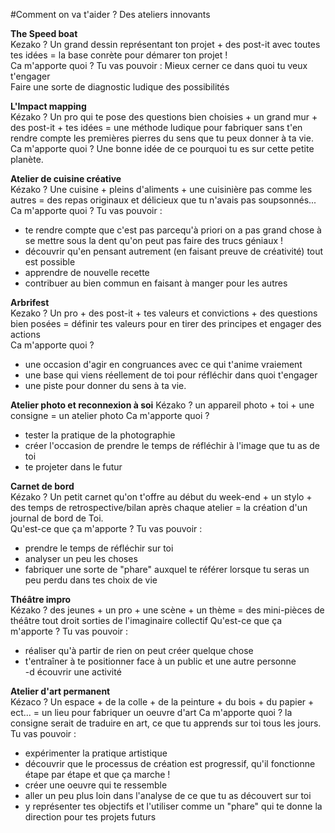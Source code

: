 #Comment on va t'aider ? Des ateliers innovants

**The Speed boat**  
Kezako ? Un grand dessin représentant ton projet + des post-it avec toutes tes idées = la base conrète pour démarer ton projet !  
Ca m'apporte quoi ? Tu vas pouvoir : 
Mieux cerner ce dans quoi tu veux t'engager  
Faire une sorte de diagnostic ludique des possibilités  

**L'Impact mapping**  
Kézako ? Un pro qui te pose des questions bien choisies + un grand mur + des post-it + tes idées = une méthode ludique pour fabriquer sans t'en rendre compte les premières pierres du sens que tu peux donner à ta vie.  
Ca m'apporte quoi ? Une bonne idée de ce pourquoi tu es sur cette petite planète.  

**Atelier de cuisine créative**  
Kézako ? Une cuisine + pleins d'aliments + une cuisinière pas comme les autres = des repas originaux et délicieux que tu n'avais pas soupsonnés...  
Ca m'apporte quoi ? Tu vas pouvoir :  
- te rendre compte que c'est pas parcequ'à priori on a pas grand chose à se mettre sous la dent qu'on peut pas faire des trucs géniaux !   
- découvrir qu'en pensant autrement (en faisant preuve de créativité) tout est possible  
- apprendre de nouvelle recette  
- contribuer au bien commun en faisant à manger pour les autres  

**Arbrifest**  
Kezako ? Un pro + des post-it + tes valeurs et convictions + des questions bien posées = définir tes valeurs pour en tirer des principes et engager des actions  
Ca m'apporte quoi ?  
- une occasion d'agir en congruances avec ce qui t'anime vraiement  
- une base qui viens réellement de toi pour réfléchir dans quoi t'engager  
- une piste pour donner du sens à ta vie.  

**Atelier photo et reconnexion à soi**
Kézako ? un appareil photo + toi + une consigne = un atelier photo
Ca m'apporte quoi ?  
- tester la pratique de la photographie  
- créer l'occasion de prendre le temps de réfléchir à l'image que tu as de toi  
- te projeter dans le futur  

**Carnet de bord**  
Kézako ? Un petit carnet qu'on t'offre au début du week-end + un stylo + des temps de retrospective/bilan après chaque atelier = la création d'un journal de bord de Toi.  
Qu'est-ce que ça m'apporte ? Tu vas pouvoir : 
- prendre le temps de réfléchir sur toi  
- analyser un peu les choses  
- fabriquer une sorte de "phare" auxquel te référer lorsque tu seras un peu perdu dans tes choix de vie

**Théâtre impro**  
Kézako ? des jeunes + un pro + une scène + un thème = des mini-pièces de théâtre tout droit sorties de l'imaginaire collectif
Qu'est-ce que ça m'apporte ? Tu vas pouvoir :  
- réaliser qu'à partir de rien on peut créer quelque chose  
- t'entraîner à te positionner face à un public et une autre personne  
-d écouvrir une activité  

**Atelier d'art permanent**  
Kézaco ? Un espace + de la colle + de la peinture + du bois + du papier + ect... = un lieu pour fabriquer un oeuvre d'art 
Ca m'apporte quoi ? la consigne serait de traduire en art, ce que tu apprends sur toi tous les jours. Tu vas pouvoir : 
- expérimenter la pratique artistique
- découvrir que le processus de création est progressif, qu'il fonctionne étape par étape et que ça marche !
- créer une oeuvre qui te ressemble
- aller un peu plus loin dans l'analyse de ce que tu as découvert sur toi
- y représenter tes objectifs et l'utiliser comme un "phare" qui te donne la direction pour tes projets futurs


